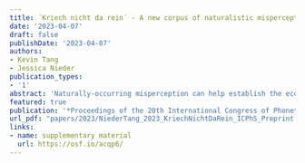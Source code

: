 ```yaml
---
title: ´Kriech nicht da rein´ - A new corpus of naturalistic misperception of German misheard sung speech
date: '2023-04-07'
draft: false
publishDate: '2023-04-07'
authors:
- Kevin Tang
- Jessica Nieder
publication_types:
- '1'
abstract: 'Naturally-occurring misperception can help establish the ecological validity of laboratory findings of speech perception and generate new hypotheses. In this study, we report on a corpus of misheard German sung speech which contains instances of misperception reported by individuals. We validated the corpus by examining segmental confusions, and word mis-segmentation. Approximately 1,000 segment confusions were found. Our naturalistic segment confusions were significantly correlated with acoustic distances (r = 0.559) and with speech-in-noise-induced confusions in an experimental study (vowel: r = 0.364; consonant: r = 0.210). Our mis-segmentation patterns only partially confirmed the rhythmic segmentation hypothesis and findings from previous studies. While boundaries inserted before strong syllables created content words following the preferred rhythmic properties of German, we find an unexpected amount of boundary deletion before strong syllables, resulting in nonce percepts which might reflect the expectation of listeners with neologisms in lyrics.'
featured: true
publication: '*Proceedings of the 20th International Congress of Phonetic Sciences, Prague, Czech Republic 2023*'
url_pdf: "papers/2023/NiederTang_2023_KriechNichtDaRein_ICPhS_Preprint.pdf"
links:
- name: supplementary material
  url: https://osf.io/acqp6/
---
```

